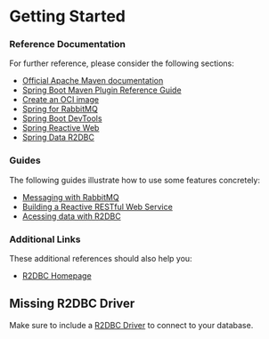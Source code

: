# Getting Started

### Reference Documentation

For further reference, please consider the following sections:

* [Official Apache Maven documentation](https://maven.apache.org/guides/index.html)
* [Spring Boot Maven Plugin Reference Guide](https://docs.spring.io/spring-boot/docs/3.0.0-M4/maven-plugin/reference/html/)
* [Create an OCI image](https://docs.spring.io/spring-boot/docs/3.0.0-M4/maven-plugin/reference/html/#build-image)
* [Spring for RabbitMQ](https://docs.spring.io/spring-boot/docs/3.0.0-M4/reference/htmlsingle/#messaging.amqp)
* [Spring Boot DevTools](https://docs.spring.io/spring-boot/docs/3.0.0-M4/reference/htmlsingle/#using.devtools)
* [Spring Reactive Web](https://docs.spring.io/spring-boot/docs/3.0.0-M4/reference/htmlsingle/#web.reactive)
* [Spring Data R2DBC](https://docs.spring.io/spring-boot/docs/3.0.0-M4/reference/htmlsingle/#data.sql.r2dbc)

### Guides

The following guides illustrate how to use some features concretely:

* [Messaging with RabbitMQ](https://spring.io/guides/gs/messaging-rabbitmq/)
* [Building a Reactive RESTful Web Service](https://spring.io/guides/gs/reactive-rest-service/)
* [Acessing data with R2DBC](https://spring.io/guides/gs/accessing-data-r2dbc/)

### Additional Links

These additional references should also help you:

* [R2DBC Homepage](https://r2dbc.io)

## Missing R2DBC Driver

Make sure to include a [R2DBC Driver](https://r2dbc.io/drivers/) to connect to your database.
